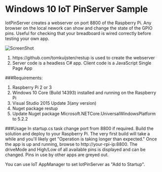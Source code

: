 Windows 10 IoT PinServer Sample
==============
IotPinServer creates a webserver on port  8800 of the Raspberry Pi. Any browser on the local nework can show and change the state of the GPIO pins.   Useful for checking that your breadboard is wired correctly before testing your own app.
 
![ScreenShot](svcondor.github.com/IotPinServer/IotPinServer1.JPG)

<ol>
    <li>https://github.com/tomkuijsten/restup is used to create the webserver</li>
    <li>Server code is a headless C# app. Client code is a JavaScript Single Page App</li>
</ol>

###Requirements:
<ol>
    <li>Raspberry Pi 2 or 3</li>
    <li>Windows 10 Core (Build 14393) installed and running on the Raspberry Pi</li>
    <li>Visual Studio 2015 Update 3(any version)</li>
    <li>Nuget package restup</li>
    <li> Update Nuget package Microsoft.NETCore.UniversalWindowsPlatform to 5.2.2</li>
</ol>

###Usage
In startup.cs task change port from 8800 if required. Build the solution and deploy to your Raspberry Pi.
The very first build will take a while and you'll likely get "Operation is taking longer than expected."   Once the app is up and running, browse to http://your-rpi-ip:8800. The driveMode and High/Low of all available pins is displayed and can be changed.   Pins in use by other apps are greyed out.

You can use IoT AppManager to set IotPinServer as "Add to Startup". 
